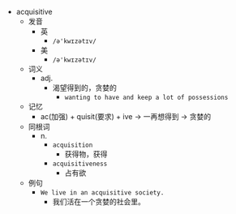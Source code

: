 - acquisitive
  - 发音
    - 英
      - `/ə'kwɪzətɪv/`
    - 美
      - `/ə'kwɪzətɪv/`
  - 词义
    - adj.
      - 渴望得到的，贪婪的
        - `wanting to have and keep a lot of possessions`
  - 记忆
    - ac(加强) + quisit(要求) + ive → 一再想得到 → 贪婪的
  - 同根词
    - n.
      - `acquisition`
        - 获得物，获得
      - `acquisitiveness`
        - 占有欲
  - 例句
    - `We live in an acquisitive society.`
      - 我们活在一个贪婪的社会里。

